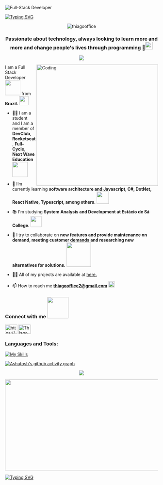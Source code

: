 ![Full-Stack Developer](https://user-images.githubusercontent.com/84478212/165183273-4dbd8ba9-9170-45c4-a2ea-abe2ebcc255f.gif)

[![Typing SVG](https://readme-typing-svg.herokuapp.com/?lines=Hi👋,+Welcome!😊;I'm+Thiago😊;And+I'm+full-stack+developer💻&duration=9000&background=FFFFFF00&size=40&width=1000&center=true&vCenter=true&height=70&color=24292F&font=Roboto)](https://git.io/typing-svg)

<p align="center"> <img src="https://komarev.com/ghpvc/?username=thiagooffice&label=Profile%20views&color=0e75b6&style=flat" alt="thiagooffice" /> </p>

<h3 align="center">Passionate about technology, always looking to learn more and more and change people's lives through programming 🧡<img width="25" src="https://github.com/TheDudeThatCode/TheDudeThatCode/blob/master/Assets/Rocket.gif?raw=true" /></h3>

<p align="center">
  <img src="https://github-profile-trophy.vercel.app/?username=thiagooffice&theme=dracula" />
</p>

<img align="right" alt="Coding" width="400" src="https://cdn-images-1.medium.com/fit/t/1600/480/1*zVnWJtyGOX_kUIDm6ccCfQ.gif"/>

I am a Full Stack Developer <img width="50" src="https://user-images.githubusercontent.com/84478212/165867697-0fd218c1-6b7e-465e-92e3-832d94c5429d.gif" />  from **Brazil.** <img width="30" src="https://github.com/TheDudeThatCode/TheDudeThatCode/blob/master/Assets/Earth.gif?raw=true" />

- 🧑‍🎓 I am a student and I am a member of **DevClub**, **Rocketseat**, **Full-Cycle**, **Next Wave Education** <img width="50" src="https://user-images.githubusercontent.com/84478212/167321355-7dea1f56-ebe1-4d45-9e86-6c6327935e62.png" />


- 🌱 I’m currently learning **software architecture and Javascript, C#, DotNet, React Native, Typescript, among others.** <img width="40" src="https://github.com/TheDudeThatCode/TheDudeThatCode/blob/master/Assets/Designer.gif?raw=true" />

- 📚 I'm studying **System Analysis and Development at Estácio de Sá College.** <img width="36" src="https://camo.githubusercontent.com/2afb70f3e02b0982737ba5b242f200a68d8d26e00597267914279eda82b15409/68747470733a2f2f6d656469612e67697068792e636f6d2f6d656469612f4f624e547738557a7779364b512f67697068792e676966" />

- 👯 I try to collaborate on **new features and provide maintenance on demand, meeting customer demands and researching new alternatives for solutions.** <img width="80" src="https://user-images.githubusercontent.com/84478212/167321639-e4b8c3d1-b9b4-4ffa-8afa-108b3994441a.png" />

- 👨‍💻 All of my projects are available at <a target="_blank" href="https://portfoliothdev-bay.vercel.app/">here.</a>

- 📫 How to reach me **thiagooffice2@gmail.com**  <img width="20" src="https://raw.githubusercontent.com/TheDudeThatCode/TheDudeThatCode/db8f1cbd38ac0ae2a08f36f961096dbd59a02393/Assets/Gmail.svg" />

<h3 align="left">Connect with me <img width="70" src="https://github.com/TheDudeThatCode/TheDudeThatCode/blob/master/Assets/Handshake.gif?raw=true" /></h3>
<p align="left">
<a href="https://www.linkedin.com/in/thiago-leal-de-souza-programador/" target="_blank"><img target="_blank" align="center" src="https://raw.githubusercontent.com/rahuldkjain/github-profile-readme-generator/master/src/images/icons/Social/linked-in-alt.svg" alt="https://www.linkedin.com/in/thiago-leal-de-souza-programador/" height="30" width="40" /></a>
<a href="https://discord.gg/Thiago Souza#2270" target="blank"><img align="center" src="https://raw.githubusercontent.com/rahuldkjain/github-profile-readme-generator/master/src/images/icons/Social/discord.svg" alt="Thiago Souza#2270" height="30" width="40" /></a>
</p>

<h3 align="left">Languages and Tools:</h3>
<p align="left"> 
  
[![My Skills](https://skillicons.dev/icons?i=cs,aws,dotnet,rabbitmq,terraform,azure,prometheus,grafana,elasticsearch,ruby,rails,bootstrap,css,html,docker,kubernetes,figma,firebase,git,github,gitlab,js,ts,vim,threejs,vscode,powershell,webpack,linux,materialui,mongodb,mysql,nestjs,netlify,nginx,nextjs,nodejs,androidstudio,postgres,postman,prisma,react,sass,styledcomponents,supabase,tailwind,jest,vue,vite,vercel,stackoverflow,graphql,redux,go,heroku&theme=dark&perline=19)](https://skillicons.dev)

</p>

[![Ashutosh's github activity graph](https://github-readme-activity-graph.vercel.app/graph?username=thiagooffice&bg_color=0a2299&color=ffffff&line=0a0a0a&point=7db11b&area=true&hide_border=true)](https://github.com/ashutosh00710/github-readme-activity-graph)

<p align='center'>
 <img src='https://github-readme-stats.vercel.app/api/top-langs/?username=thiagooffice&layout=compact&theme=aura' />
</p>

<div align="center">
  <img src="https://media.giphy.com/media/dWesBcTLavkZuG35MI/giphy.gif" width="600" height="300"/>
</div>

[![Typing SVG](https://readme-typing-svg.herokuapp.com/?lines=Thanks+for+visiting😊&duration=9000&background=FFFFFF00&size=40&width=1000&center=true&vCenter=true&height=70&color=003140&font=Roboto)](https://git.io/typing-svg)

